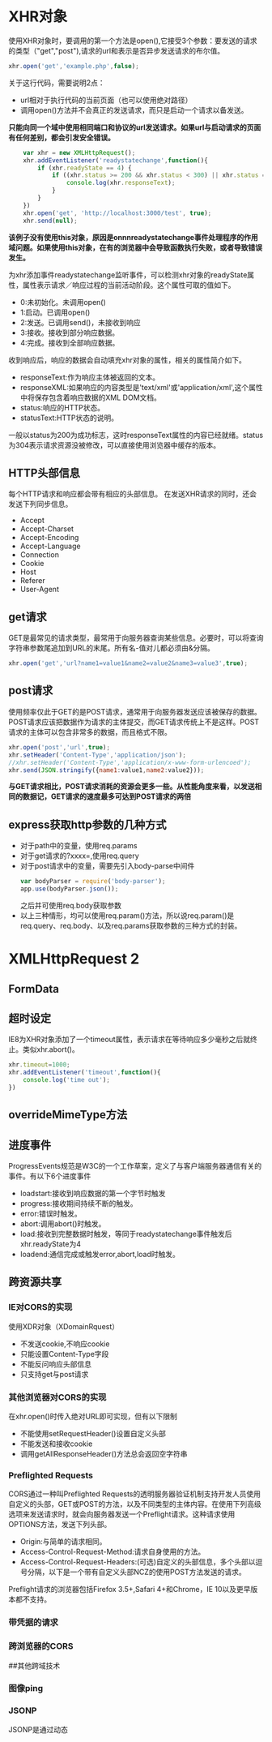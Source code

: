 # XHR对象
使用XHR对象时，要调用的第一个方法是open(),它接受3个参数：要发送的请求的类型（"get","post"),请求的url和表示是否异步发送请求的布尔值。
```javascript
xhr.open('get','example.php',false);
```
关于这行代码，需要说明2点：
- url相对于执行代码的当前页面（也可以使用绝对路径）
- 调用open()方法并不会真正的发送请求，而只是启动一个请求以备发送。

**只能向同一个域中使用相同端口和协议的url发送请求。如果url与启动请求的页面有任何差别，都会引发安全错误。**
```javascript
    var xhr = new XMLHttpRequest();
    xhr.addEventListener('readystatechange',function(){
        if (xhr.readyState == 4) {
            if ((xhr.status >= 200 && xhr.status < 300) || xhr.status == 304) {
                console.log(xhr.responseText);
            }
        }
    })
    xhr.open('get', 'http://localhost:3000/test', true);
    xhr.send(null);
```
**该例子没有使用this对象，原因是onnnreadystatechange事件处理程序的作用域问题。如果使用this对象，在有的浏览器中会导致函数执行失败，或者导致错误发生。**

为xhr添加事件readystatechange监听事件，可以检测xhr对象的readyState属性，属性表示请求／响应过程的当前活动阶段。这个属性可取的值如下。
- 0:未初始化。未调用open()
- 1:启动。已调用open()
- 2:发送。已调用send()，未接收到响应
- 3:接收。接收到部分响应数据。
- 4:完成。接收到全部响应数据。

收到响应后，响应的数据会自动填充xhr对象的属性，相关的属性简介如下。
- responseText:作为响应主体被返回的文本。
- responseXML:如果响应的内容类型是'text/xml'或'application/xml',这个属性中将保存包含着响应数据的XML DOM文档。
- status:响应的HTTP状态。
- statusText:HTTP状态的说明。

一般以status为200为成功标志，这时responseText属性的内容已经就绪。status为304表示请求资源没被修改，可以直接使用浏览器中缓存的版本。

## HTTP头部信息
每个HTTP请求和响应都会带有相应的头部信息。
在发送XHR请求的同时，还会发送下列同步信息。
- Accept
- Accept-Charset
- Accept-Encoding
- Accept-Language
- Connection
- Cookie
- Host
- Referer
- User-Agent

## get请求
GET是最常见的请求类型，最常用于向服务器查询某些信息。必要时，可以将查询字符串参数尾追加到URL的末尾。所有名-值对儿都必须由&分隔。
```javascript
xhr.open('get','url?name1=value1&name2=value2&name3=value3',true);
```
## post请求
使用频率仅此于GET的是POST请求，通常用于向服务器发送应该被保存的数据。POST请求应该把数据作为请求的主体提交，而GET请求传统上不是这样。POST请求的主体可以包含非常多的数据，而且格式不限。
```javascript
xhr.open('post','url',true);
xhr.setHeader('Content-Type','application/json');
//xhr.setHeader('Content-Type','application/x-www-form-urlencoed');
xhr.send(JSON.stringify({name1:value1,name2:value2}));
```
**与GET请求相比，POST请求消耗的资源会更多一些。从性能角度来看，以发送相同的数据记，GET请求的速度最多可达到POST请求的两倍**

## express获取http参数的几种方式

- 对于path中的变量，使用req.params
- 对于get请求的?xxxx=,使用req.query
- 对于post请求中的变量，需要先引入body-parse中间件
  ```javascript
  var bodyParser = require('body-parser');
  app.use(bodyParser.json());
  ```
  之后并可使用req.body获取参数
- 以上三种情形，均可以使用req.param()方法，所以说req.param()是req.query、req.body、以及req.params获取参数的三种方式的封装。
 
# XMLHttpRequest 2
## FormData
## 超时设定
IE8为XHR对象添加了一个timeout属性，表示请求在等待响应多少毫秒之后就终止。类似xhr.abort()。
```javascript
xhr.timeout=1000;
xhr.addEventListener('timeout',function(){
    console.log('time out');
})
```
## overrideMimeType方法
## 进度事件
ProgressEvents规范是W3C的一个工作草案，定义了与客户端服务器通信有关的事件。有以下6个进度事件
- loadstart:接收到响应数据的第一个字节时触发
- progress:接收期间持续不断的触发。
- error:错误时触发。
- abort:调用abort()时触发。
- load:接收到完整数据时触发，等同于readystatechange事件触发后xhr.readyState为4
- loadend:通信完成或触发error,abort,load时触发。

## 跨资源共享
### IE对CORS的实现
使用XDR对象（XDomainRquest）
- 不发送cookie,不响应cookie
- 只能设置Content-Type字段
- 不能反问响应头部信息
- 只支持get与post请求

### 其他浏览器对CORS的实现
在xhr.open()时传入绝对URL即可实现，但有以下限制
- 不能使用setRequestHeader()设置自定义头部
- 不能发送和接收cookie
- 调用getAllResponseHeader()方法总会返回空字符串

### Preflighted Requests
CORS通过一种叫Preflighted Requests的透明服务器验证机制支持开发人员使用自定义的头部，GET或POST的方法，以及不同类型的主体内容。在使用下列高级选项来发送请求时，就会向服务器发送一个Preflight请求。这种请求使用OPTIONS方法，发送下列头部。
- Origin:与简单的请求相同。
- Access-Control-Request-Method:请求自身使用的方法。
- Access-Control-Request-Headers:(可选)自定义的头部信息，多个头部以逗号分隔，以下是一个带有自定义头部NCZ的使用POST方法发送的请求。

Preflight请求的浏览器包括Firefox 3.5+,Safari 4+和Chrome，IE 10以及更早版本都不支持。
### 带凭据的请求
### 跨浏览器的CORS
##其他跨域技术
### 图像ping
### JSONP
JSONP是通过动态<script>元素使用的。
```javascript
function handleResponse(response){
    console.log(response);
}
var script=document.createElement('script');
script.src='http://xxx?callback=handleResponse';
document.body.insertBefore(script,document.body.firstChild);
```
缺陷
- JSONP是从其他域加载代码执行的。不安全。
- 确定JSONP是否失败不容易。
### Comet


